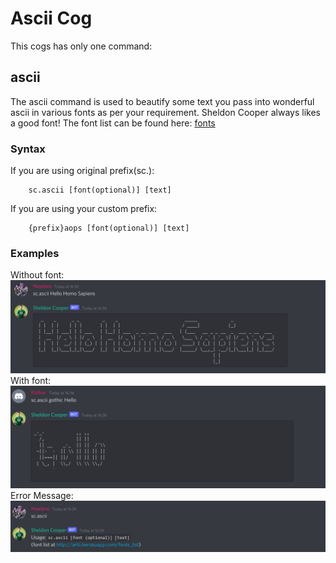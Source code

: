 # Ascii Cog
This cogs has only one command:
## ascii
The ascii command is used to beautify some text you pass into wonderful ascii in various fonts as per your requirement. Sheldon Cooper always likes a good font!
The font list can be found here: [fonts](http://artii.herokuapp.com/fonts_list)

### Syntax
If you are using original prefix(sc.):
```
    sc.ascii [font(optional)] [text]
```
If you are using your custom prefix:
```
    {prefix}aops [font(optional)] [text]
```

### Examples
Without font:
<img src="./img/img2.png" alt="ascii">
With font:
<img src="./img/img3.png" alt="ascii">
Error Message:
<img src="./img/img4.png" alt="ascii">

